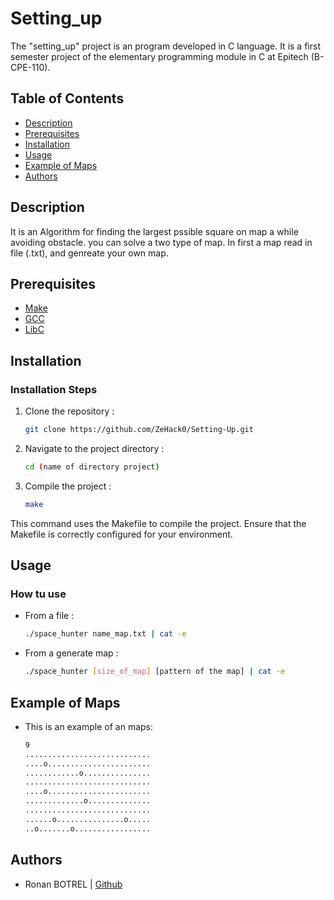 # Setting_up

The "setting_up" project is an program developed in C language.
It is a first semester project of the elementary programming module in C at Epitech (B-CPE-110).

## Table of Contents

- [Description](#description)
- [Prerequisites](#prerequisites)
- [Installation](#installation)
- [Usage](#Usage)
- [Example of Maps](#example-of-maps)
- [Authors](#authors)

## Description

It is an Algorithm for finding the largest pssible square on map a while avoiding obstacle.
you can solve a two type of map. In first a map read in file (.txt), and genreate your own map.

## Prerequisites

- [Make](https://www.gnu.org/software/make/)
- [GCC](https://gcc.gnu.org/)
- [LibC](https://www.gnu.org/software/libc/)

## Installation

### Installation Steps

1. Clone the repository :

   ```bash
   git clone https://github.com/ZeHack0/Setting-Up.git

1. Navigate to the project directory :

   ```bash
   cd (name of directory project)

1. Compile the project :

   ```bash
   make
This command uses the Makefile to compile the project. Ensure that the Makefile is correctly configured for your environment.


## Usage

### How tu use

- From a file :

   ```bash
   ./space_hunter name_map.txt | cat -e

- From a generate map :

   ```bash
   ./space_hunter [size_of_map] [pattern of the map] | cat -e

## Example of Maps

- This is an example of an maps:

   ```bash
   9
   ............................
   ....o.......................
   ............o...............
   ............................
   ....o.......................
   .............o..............
   ............................
   ......o...............o.....
   ..o.......o.................

## Authors
- Ronan BOTREL | [Github](https://github.com/ZeHack0)

